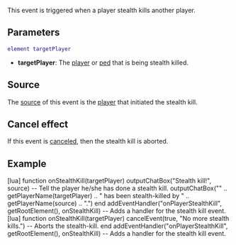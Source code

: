 This event is triggered when a player stealth kills another player.

Parameters
----------

``` lua
element targetPlayer
```

-   **targetPlayer**: The [player](/docs/player.md "wikilink") or [ped](/ped.md "wikilink") that is being stealth killed.

Source
------

The [source](/docs/event_system#event_source.md "wikilink") of this event is the [player](/player.md "wikilink") that initiated the stealth kill.

Cancel effect
-------------

If this event is [canceled](/docs/event_system#canceling.md "wikilink"), then the stealth kill is aborted.

Example
-------

<section name="Server" class="server" show="true">
    [lua]
    function onStealthKill(targetPlayer)
         outputChatBox("Stealth kill!", source) -- Tell the player he/she has done a stealth kill.
         outputChatBox("" .. getPlayerName(targetPlayer) .. " has been stealth-killed by " .. getPlayerName(source) .. ".")
    end
    addEventHandler("onPlayerStealthKill", getRootElement(), onStealthKill) -- Adds a handler for the stealth kill event.

</section>
<section name="Server" class="server" show="true">
    [lua]
    function onStealthKill(targetPlayer)
         cancelEvent(true, "No more stealth kills.") -- Aborts the stealth-kill.
    end
    addEventHandler("onPlayerStealthKill", getRootElement(), onStealthKill) -- Adds a handler for the stealth kill event.

</section>
